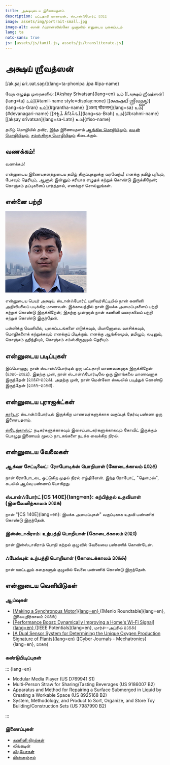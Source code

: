 ```yaml
---
title: அக்ஷயுடைய இணையதளம்
description: பட்டதாரி மானவன், ஸ்டான்ஃபோர்ட் ௨௦௨௨
image: assets/img/portrait-small.jpg
image-alt: ஸான் ஃப்ரான்ஸிஸ்கோ முனாலில் எனுடைய புகைப்படம்
lang: ta
noto-sans: true
js: [assets/js/tamil.js, assets/js/transliterate.js]
---
```


# அக்ஷய் ஶ்ரீவத்ஸன்

[/ak.ʂaj ɕɾiː.ʋat.san̪/]{lang=ta-phonipa .ipa #ipa-name}

வேற எழுத்து முறைகளில்: [Akshay Srivatsan]{lang=en} உம் [[அக்ஷய் ஶ்ரீவத்ஸன்]{lang=ta}
உம்]{#tamil-name style=display:none} [[𑌅𑌕𑍍𑌷𑌯𑍍 𑌶𑍍𑌰𑍀𑌵𑌤𑍍𑌸𑌨𑍍]{lang=sa-Gran}
உம்]{#grantha-name} [[अक्षय् श्रीवत्सन्]{lang=sa} உம்]{#devanagari-name} [[𑀅𑀓𑁆𑀱𑀬𑁆
𑀰𑁆𑀭𑀻𑀯𑀢𑁆𑀲𑀦𑁆]{lang=sa-Brah} உம்]{#brahmi-name} [[akṣay srīvatsan]{lang=sa-Latn}
உம்]{#iso-name}

தமிழ் மொழியில் தவிர, இந்த இணையதளம் [ஆங்கில மொழியிலும்](index.html), [லடின்
மொழியிலும்](latin.html), [சம்ஸ்கிருத மொழியிலும்](sanskrit.html) கிடைக்கும்.

## வணக்கம்!

வணக்கம்!

என்னுடைய இணையதளத்துடைய தமிழ் திருப்புதலுக்கு வரவேற்பு! எனக்கு தமிழ் புரியும், பேசவும்
தெரியும், ஆனால் இன்னும் சரியாக எழுதக் கற்றுக் கொண்டு இருக்கிறேன்; கொஞ்சம் தப்புகளைப் பார்த்தால்,
எனக்குச் சொல்லுங்கள்.

<div id="scripts" style="display:none">
<label for="script">**எழுத்து முறையை தேர்வு பண்ணுங்கள்:**</label>
<select name="script" id="script" onchange="set_document_script(this.value)">
    <option value="tamil">தமிழ் (Tamil)</option>
    <option value="brahmi">பிராமி (Brahmi)</option>
    <option value="devanagari">தேவநாகரி (Devanagari)</option>
    <option value="grantha">கிரந்தம் (Grantha)</option>
    <option value="iso">லடின் (ISO 15919)</option>
    <option value="ipa">சர்வதேச (IPA)</option>
</select>
</div>

<script>
document.getElementById("scripts").style.display = "block";

function set_document_script(type) {
    if (type == "tamil")
        tamil();
    else if (type == "grantha")
        grantha();
    else if (type == "brahmi")
        brahmi();
    else if (type == "devanagari")
        devanagari();
    else if (type == "iso")
        iso();
    else if (type == "ipa")
        ipa();
}
</script>

## என்னை பற்றி

![ஸான் ஃப்ரான்ஸிஸ்கோ முனாலில் எனுடைய புகைப்படம்](assets/img/portrait-small.jpg)

என்னுடைய பெயர் அக்ஷய். ஸ்டான்ஃபோர்ட் யுனிவர்சிட்டியில் நான் கணினி அறிவியலைப் படிக்கிற மாணவன்.
இக்காலத்தில் நான் இயக்க அமைப்புகளைப் பற்றி கற்றுக் கொண்டு இருக்கிறேன்; இதற்கு முன்னால் நான் கணினி
வரைகலைப் பற்றி கற்றுக் கொண்டு இருந்தேன்.

பள்ளிக்கு வெளியில், புகைப்படங்களை எடுக்கவும், பியானோவை வாசிக்கவும், மொழிகளைக் கற்றுக்கவும்
எனக்குப் பிடிக்கும். எனக்கு ஆங்கிலமும், தமிழும், லடினும், கொஞ்சம் ஹிந்தியும், கொஞ்சம்
சம்ஸ்கிருதமும் தெரியும்.

## என்னுடைய படிப்புகள்

இப்பொழுது, நான் ஸ்டான்ஃபோர்டில் ஒரு பட்டதாரி மாணவனனாக இருக்கிறேன் (௨௦௨௦–௨௦௨௨). இதற்கு
முன், நான் ஸ்டான்ஃபோர்டிலே ஒரு இளங்கலை மாணவனாக இருந்தேன் (௨௦௧௭–௨௦௨௧). அதற்கு முன், நான்
மென்லோ ஸ்கூலில் படித்துக் கொண்டு இருந்தேன் (௨௦௧௩–௨௦௧௭).

## என்னுடைய புராஜக்ட்கள்

[கார்டா](https://carta.stanford.edu): ஸ்டான்ஃபோர்டில் இருக்கிற மாணவர்களுக்காக வகுப்புத்
தேர்வு பண்ண ஒரு இணையதளம்.

[ஸ்டேஜ்காஸ்ட்](https://taps.stanford.edu/stagecast): நடிகர்களுக்காகவும்
இசைப்பாடகர்களுக்காகவும் கோவிட் இருக்கும் பொழுது இணையம் மூலம் நாடகங்களை நடக்க வைக்கிற நிரல்.

## என்னுடைய வேலைகள்

### ஆக்வா சேட்டிலைட்: ரோபோடிக்ஸ் பொறியாள் (கோடைக்காலம் ௨௦௨௧)

நான் ரோபோடடை ஓட்டுகிற முதல் நிரல் எழ்தினேன். இந்த ரோபோட், "தௌமஸ்", கடலில் ஆய்வு பண்ணப்
போகிறது.

### ஸ்டான்ஃபோர்ட் [CS 140E]{lang=en}: கற்பித்தல் உதவியாள் (இளவேனிற்காலம் ௨௦௨௧)

நான் "[CS 140E]{lang=en}: இயக்க அமைப்புகள்" வகுப்புகாக உதவி பண்ணிக் கொண்டு இருந்தேன்.

### இன்ஸ்டாகிராம்: உற்பத்தி பொறியாள் (கோடைக்காலம் ௨௦௨௦)

நான் இன்ஸ்டாகிராம் பொறி கற்றல் குழுவில் வேலையை பண்ணிக் கொண்டேன்.

### ஃபேஸ்புக்: உற்பத்தி பொறியாள் (கோடைக்காலம் ௨௦௧௯)

நான் ஊட்டலும் கதைகளும் குழுவில் வேலை பண்ணிக் கொண்டு இருந்தேன்.

## என்னுடைய வெளியிடுகள்

### ஆய்வுகள்

- [[Making a Synchronous Motor]{lang=en}
  ](http://roundtable.menloschool.org/issue25/5_McNelly+Srivatsan_MS_Roundtable25_Fall_2016.pdf)
  ([Menlo Roundtable]{lang=en}, இலையுதிர்காலம் ௨௦௧௬)
- [[Performance Boost: Dynamically Improving a Home's Wi-Fi Signal]{lang=en}
  ](http://ieeexplore.ieee.org/abstract/document/7425403/)
  ([IEEE Potentials]{lang=en}, மார்ச்--அப்ரில் ௨௦௧௬)
- [[A Dual Sensor System for Determining the Unique Oxygen Production Signature
  of Plants]{lang=en}](http://www.cyberjournals.com/Papers/2015/01.pdf)
  ([Cyber Journals - Mechatronics]{lang=en}, ௨௦௧௫)

### கண்டுபிடிப்புகள்

::: {lang=en}

- Modular Media Player (US D769941 S1)
- Multi-Person Straw for Sharing/Tasting Beverages (US 9186007 B2)
- Apparatus and Method for Repairing a Surface Submerged in Liquid by Creating
  a Workable Space (US 8925168 B2)
- System, Methodology, and Product to Sort, Organize, and Store Toy
  Building/Construction Sets (US 7987990 B2)

:::

### இணைப்புகள்

- [கணினி நிரல்கள்](https://github.com/Akshay-Srivatsan)
- [லிங்கடின்](https://www.linkedin.com/in/akshay-srivatsan/)
- [வீடியோகள்](https://www.youtube.com/channel/UCUrJQeVdrtJZ1GjCXz1aWXA)
- [மின்னஞ்சல்](mailto:srivatsan.akshay+website@gmail.com)

<script>
if (window.location.search) set_document_script(window.location.search.slice(1));
</script>
